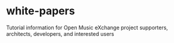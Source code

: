 # white-papers
Tutorial information for Open Music eXchange project supporters, architects, developers, and interested users
